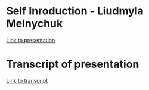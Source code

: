 # Self Inroduction - Liudmyla Melnychuk
[Link to presentation](https://www.youtube.com/watch?v=sZi1u-_QXNY)

# Transcript of presentation
[Link to transcript ](https://docs.google.com/document/d/1QqD4GgShIjVlmIMNC3r6zLIj3jie7pZO2DlpuG-zNXA/edit?usp=sharing)
